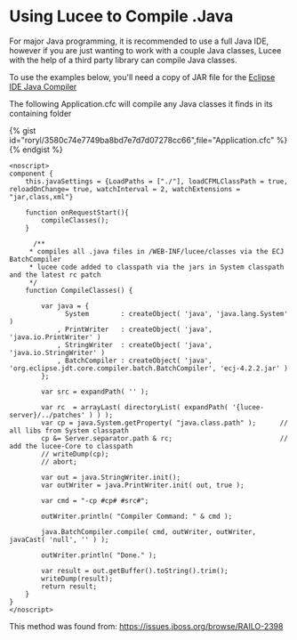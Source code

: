 # Using Lucee to Compile .Java

For major Java programming, it is recommended to use a full Java IDE, however if you are just wanting to work with a couple Java classes, Lucee with the help of a third party library can compile Java classes.

To use the examples below, you'll need a copy of JAR file for the [Eclipse IDE Java Compiler](http://mvnrepository.com/artifact/org.eclipse.jdt.core.compiler/ecj/4.2.2)

The following Application.cfc will compile any Java classes it finds in its containing folder 

{% gist id="roryl/3580c74e7749ba8bd7e7d7d07278cc66",file="Application.cfc" %}{% endgist %}

```
<noscript>
component {
  	this.javaSettings = {LoadPaths = ["./"], loadCFMLClassPath = true, reloadOnChange= true, watchInterval = 2, watchExtensions = "jar,class,xml"}

 	function onRequestStart(){ 		
 		compileClasses(); 		
 	}

	  /**
	 * compiles all .java files in /WEB-INF/lucee/classes via the ECJ BatchCompiler
	 * lucee code added to classpath via the jars in System classpath and the latest rc patch
	 */
	function CompileClasses() {
	 
	    var java = {	 
	          System        : createObject( 'java', 'java.lang.System' )
	        , PrintWriter   : createObject( 'java', 'java.io.PrintWriter' )
	        , StringWriter  : createObject( 'java', 'java.io.StringWriter' )
	        , BatchCompiler : createObject( 'java', 'org.eclipse.jdt.core.compiler.batch.BatchCompiler', 'ecj-4.2.2.jar' )
	    };
	 
	    var src = expandPath( '' );
	        
	    var rc  = arrayLast( directoryList( expandPath( '{lucee-server}/../patches' ) ) );
	    var cp = java.System.getProperty( "java.class.path" );      // all libs from System classpath        
	    cp &= Server.separator.path & rc;                           // add the lucee-Core to classpath
	 	// writeDump(cp);
	 	// abort;
	 
	    var out = java.StringWriter.init();     
	    var outWriter = java.PrintWriter.init( out, true );
	 
	    var cmd = "-cp #cp# #src#";
	 
	    outWriter.println( "Compiler Command: " & cmd );
	 
	    java.BatchCompiler.compile( cmd, outWriter, outWriter, javaCast( 'null', '' ) );
	    
	    outWriter.println( "Done." );
	    
	    var result = out.getBuffer().toString().trim();
	    writeDump(result);
	    return result;
	}
}
</noscript>
```

This method was found from: https://issues.jboss.org/browse/RAILO-2398



